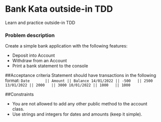 # Bank Kata outside-in TDD
Learn and practice outside-in TDD

### Problem description
Create a simple bank application with the following features:
* Deposit into Account
* Withdraw from an Account
* Print a bank statement to the console

##Acceptance criteria
Statement should have transactions in the following format:
`
Date       || Amount || Balance
14/01/2022 || -500   || 2500
13/01/2022 || 2000   || 3000
10/01/2022 || 1000   || 1000
`

##Constraints
* You are not allowed to add any other public method to the account class.
* Use strings and integers for dates and amounts (keep it simple).
